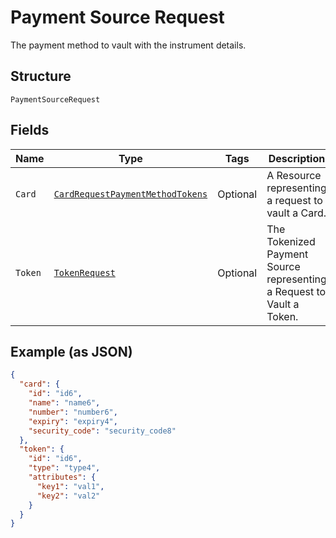 
# Payment Source Request

The payment method to vault with the instrument details.

## Structure

`PaymentSourceRequest`

## Fields

| Name | Type | Tags | Description | Getter | Setter |
|  --- | --- | --- | --- | --- | --- |
| `Card` | [`CardRequestPaymentMethodTokens`](../../doc/models/card-request-payment-method-tokens.md) | Optional | A Resource representing a request to vault a Card. | CardRequestPaymentMethodTokens getCard() | setCard(CardRequestPaymentMethodTokens card) |
| `Token` | [`TokenRequest`](../../doc/models/token-request.md) | Optional | The Tokenized Payment Source representing a Request to Vault a Token. | TokenRequest getToken() | setToken(TokenRequest token) |

## Example (as JSON)

```json
{
  "card": {
    "id": "id6",
    "name": "name6",
    "number": "number6",
    "expiry": "expiry4",
    "security_code": "security_code8"
  },
  "token": {
    "id": "id6",
    "type": "type4",
    "attributes": {
      "key1": "val1",
      "key2": "val2"
    }
  }
}
```

